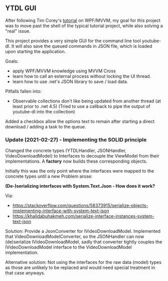 ## YTDL GUI 

After following Tim Corey's [tutorial](https://www.youtube.com/playlist?list=PLLWMQd6PeGY3QEHCmCWaUKNhmFFdIDxE8) on WPF/MVVM, my goal for this project was to move past the shell of the typical tutorial project, while also solving a "real" issue.

This project provides a very simple GUI for the command line tool youtube-dl. It will also save the queued commands in JSON file, which is loaded upon starting the application.

Goals:
* apply WPF/MVVM knowledge using MVVM Cross
* learn how to call an external process without locking the UI thread.
* learn how to use .net's JSON library to save / load data.

Pitfalls fallen into:

* Observable collections don't like being updated from another thread (at least prior to .net 4.5)
(Tried to use a callback to pipe the output of youtube-dl into the collection)

Added a checkbox allow the options text to remain after starting a direct download / adding a task to the queue.

### Update (2021-02-27) - Implementing the SOLID principle

Changed the concrete types (YTDLHandler, JSONHandler, VideoDownloadModel) to Interfaces to decouple the ViewModel from their implementations. A **factory** now builds these corresponding objects. 


Initially this was the only point where the interfaces were mapped to the concrete types until a new Problem arose: 

**(De-)serializing interfaces with System.Text.Json - How does it work?**

Via:
* https://stackoverflow.com/questions/58373915/serialize-objects-implementing-interface-with-system-text-json
* https://khalidabuhakmeh.com/serialize-interface-instances-system-text-json

Solution: Provide a JsonConverter for IVideoDownloadModel. Implemented that VideoDownloadModelConverter, so the JSONHandler can now (de)serialize IVideoDownloadModel, sadly that converter tightly couples the IVideoDownloadModel interface to the VideoDownloadModel implementation.

Alternative solution: Not using the interfaces for the raw data (model) types as those are unlikely to be replaced and would need special treatment in that case anyways.
